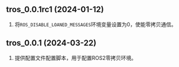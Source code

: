 tros_0.0.1rc1 (2024-01-12)
------------------
1. 将`ROS_DISABLE_LOANED_MESSAGES`环境变量设置为0，使能零拷贝通信。


tros_0.0.1 (2024-03-22)
------------------
1. 提供配置文件配置脚本，用于配置ROS2零拷贝环境。
